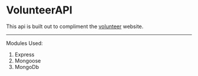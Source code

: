 # VolunteerAPI

This api is built out to compliment the [volunteer](https://github.com/MikhailHusyev/VolunteerSite) website.  

---
Modules Used:
1. Express
2. Mongoose
3. MongoDb